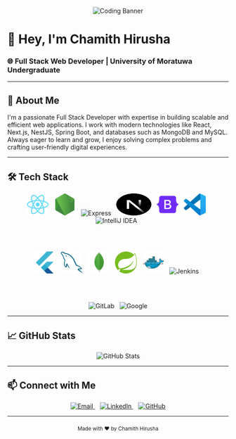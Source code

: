 <!-- Header Banner -->
<p align="center">
  <img src="https://github.com/chamithhirusha/chamithhirusha/232639433-cb0aea21-66f0-4508-a771-85e2089c5a87.gif" alt="Coding Banner" width="720" />
</p>

# 👋 Hey, I'm **Chamith Hirusha**

### 🌐 Full Stack Web Developer | University of Moratuwa Undergraduate

---

## 🚀 About Me

I'm a passionate Full Stack Developer with expertise in building scalable and efficient web applications. I work with modern technologies like React, Next.js, NestJS, Spring Boot, and databases such as MongoDB and MySQL. Always eager to learn and grow, I enjoy solving complex problems and crafting user-friendly digital experiences.

---

## 🛠️ Tech Stack

<div align="center">

<img src="https://raw.githubusercontent.com/devicons/devicon/master/icons/react/react-original.svg" alt="React" width="50" height="50" /> &nbsp;
<img src="https://raw.githubusercontent.com/devicons/devicon/master/icons/nodejs/nodejs-original.svg" alt="Node.js" width="50" height="50" /> &nbsp;
<img src="https://cdn.jsdelivr.net/gh/devicons/devicon/icons/express/express-original-wordmark.svg" alt="Express" width="90" height="50" /> &nbsp;
<img src="https://raw.githubusercontent.com/devicons/devicon/master/icons/nextjs/nextjs-original.svg" alt="Next.js" width="80" height="50" /> &nbsp;
<img src="https://raw.githubusercontent.com/devicons/devicon/master/icons/bootstrap/bootstrap-plain.svg" alt="Bootstrap" width="50" height="50" /> &nbsp;
<img src="https://raw.githubusercontent.com/devicons/devicon/master/icons/vscode/vscode-original.svg" alt="VS Code" width="50" height="50" /> &nbsp;
<img src="https://cdn.jsdelivr.net/gh/devicons/devicon/icons/intellij/intellij-original.svg" alt="IntelliJ IDEA" width="50" height="50" /> &nbsp;

<br><br>

<img src="https://raw.githubusercontent.com/devicons/devicon/master/icons/flutter/flutter-original.svg" alt="Flutter" width="50" height="50" /> &nbsp;
<img src="https://raw.githubusercontent.com/devicons/devicon/master/icons/mysql/mysql-original.svg" alt="MySQL" width="50" height="50" /> &nbsp;
<img src="https://raw.githubusercontent.com/devicons/devicon/master/icons/mongodb/mongodb-original.svg" alt="MongoDB" width="50" height="50" /> &nbsp;
<img src="https://raw.githubusercontent.com/devicons/devicon/master/icons/spring/spring-original.svg" alt="Spring Boot" width="50" height="50" /> &nbsp;
<img src="https://raw.githubusercontent.com/devicons/devicon/master/icons/docker/docker-original.svg" alt="Docker" width="50" height="50" /> &nbsp;
<img src="https://cdn-icons-png.flaticon.com/512/5968/5968576.png" alt="Jenkins" width="50" height="50" /> &nbsp;

<br><br>

<img src="https://about.gitlab.com/images/press/logo/png/gitlab-icon-rgb.png" alt="GitLab" width="50" height="50" /> &nbsp;
<img src="https://upload.wikimedia.org/wikipedia/commons/2/2f/Google_2015_logo.svg" alt="Google" width="60" height="50" />

</div>

---

## 📈 GitHub Stats

<p align="center">
  <img src="https://github-readme-stats.vercel.app/api?username=chamithhirusha&show_icons=true&theme=radical" alt="GitHub Stats" width="460" />
</p>

---

## 📫 Connect with Me

<p align="center">

<a href="mailto:chamith.hirusha@example.com" target="_blank" rel="noopener noreferrer">
  <img src="https://img.icons8.com/color/48/000000/gmail--v1.png" alt="Email" />
</a> &nbsp;&nbsp;
<a href="https://linkedin.com/in/chamithhirusha" target="_blank" rel="noopener noreferrer">
  <img src="https://img.icons8.com/color/48/000000/linkedin.png" alt="LinkedIn" />
</a> &nbsp;&nbsp;
<a href="https://github.com/chamithhirusha" target="_blank" rel="noopener noreferrer">
  <img src="https://img.icons8.com/ios-glyphs/48/000000/github.png" alt="GitHub" />
</a>

</p>

---

<footer align="center">
  <sub>Made with ❤️ by Chamith Hirusha</sub>
</footer>
